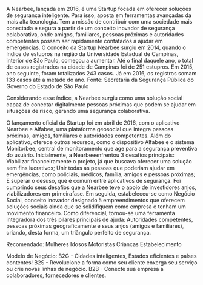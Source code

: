 
A Nearbee, lançada em 2016, é uma Startup focada em oferecer soluções de segurança inteligente. Para isso, aposta em ferramentas avançadas da mais alta tecnologia. Tem a missão de contribuir com uma sociedade mais conectada e segura a partir de um conceito inovador de segurança colaborativa, onde amigos, familiares, pessoas próximas e autoridades competentes possam ser rapidamente contatados a ajudar em emergências.
O conceito da Startup Nearbee surgiu em 2014, quando o índice de estupros na região da Universidade Estadual de Campinas, interior de São Paulo, começou a aumentar. Até o final daquele ano, o total de casos registrados na cidade de Campinas foi de 251 estupros. Em 2015, ano seguinte, foram totalizados 243 casos. Já em 2016, os registros somam 133 casos até a metade do ano. 
Fonte: Secretaria da Segurança Pública do Governo do Estado de São Paulo 

Considerando esse índice, a Nearbee surgiu como uma solução social capaz de conectar digitalmente pessoas próximas que podem se ajudar em situações de risco, gerando uma segurança colaborativa.

O lançamento oficial da Startup foi em abril de 2016, com o aplicativo Nearbee e Alfabee, uma plataforma geosocial que integra pessoas próximas, amigos, familiares e autoridades competentes. Além do aplicativo, oferece outros recursos, como o dispositivo Alfabee e o sistema Monitorbee, central de monitoramento que age para a segurança preventiva do usuário. Inicialmente, a Nearbeeenfrentou 3 desafios principais: Viabilizar financeiramente o projeto, já que buscava oferecer uma solução sem fins lucrativos; Unir todas as pessoas que poderiam ajudar em emergências, como policiais, médicos, família, amigos e pessoas próximas; E superar o desuso, que é comum entre aplicativos de segurança. Foi cumprindo seus desafios que a Nearbee teve o apoio de investidores anjos, viabilizadores em primeirafase. Em seguida, estabeleceu-se como Negócio Social, conceito inovador designado à empreendimentos que oferecem soluções sociais ainda que se solidifiquem como empresa e tenham um movimento financeiro. Como diferencial, tornou-se uma ferramenta integradora dos três pilares principais de ajuda: Autoridades competentes, pessoas próximas geograficamente e seus anjos (amigos e familiares), criando, desta forma, um triângulo perfeito de segurança.

Recomendado:
Mulheres
Idosos
Motoristas
Crianças 
Estabelecimento

Modelo de Negócio:
B2G - Cidades inteligentes, Estados eficientes e países contentes!
B2S - Revolucione a forma como seu cliente enxerga seu serviço ou crie novas linhas de negócio.
B2B - Conecte sua empresa a colaboradores, fornecedores e clientes.

